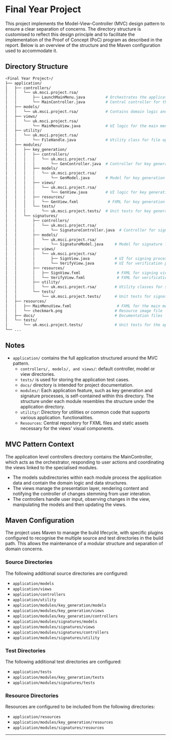 # Final Year Project

This project implements the Model-View-Controller (MVC) design pattern to ensure a clear separation
of concerns. The directory structure is customised to reflect this design principle and to
facilitate the implementation of the Proof of Concept (PoC) program as described in the report.
Below is an overview of the structure and the Maven configuration used to accommodate it.

## Directory Structure

```bash
<Final Year Project>/
├── application/
│   ├── controllers/
│   │   └── uk.msci.project.rsa/
│   │       ├── LaunchMainMenu.java         # Orchestrates the application flow
│   │       └── MainController.java         # Central controller for the application
│   ├── models/
│   │   └── uk.msci.project.rsa/            # Contains domain logic and data
│   ├── views/
│   │   └── uk.msci.project.rsa/
│   │       └── MainMenuView.java           # UI logic for the main menu
│   ├── utility/
│   │   └── uk.msci.project.rsa/
│   │       └── FileHandle.java             # Utility class for file operations
│   ├── modules/
│   │   ├── key_generation/
│   │   │   ├── controllers/
│   │   │   │   └── uk.msci.project.rsa/
│   │   │   │       └── GenController.java  # Controller for key generation
│   │   │   ├── models/
│   │   │   │   └── uk.msci.project.rsa/
│   │   │   │       └── GenModel.java       # Model for key generation logic
│   │   │   ├── views/
│   │   │   │   └── uk.msci.project.rsa/
│   │   │   │       └── GenView.java        # UI logic for key generation
│   │   │   ├── resources/
│   │   │   │   └── GenView.fxml             # FXML for key generation view
│   │   │   └── tests/
│   │   │       └── uk.msci.project.tests/  # Unit tests for key generation module
│   │   └── signatures/
│   │       ├── controllers/
│   │       │   └── uk.msci.project.rsa/
│   │       │       └── SignatureController.java  # Controller for signature processes
│   │       ├── models/
│   │       │   └── uk.msci.project.rsa/
│   │       │       └── SignatureModel.java     # Model for signature logic
│   │       ├── views/
│   │       │   └── uk.msci.project.rsa/
│   │       │       ├── SignView.java           # UI for signing process
│   │       │       └── VerifyView.java         # UI for verification process
│   │       ├── resources/
│   │       │   ├── SignView.fxml                # FXML for signing view
│   │       │   └── VerifyView.fxml              # FXML for verification view
│   │       ├── utility/
│   │       │   └── uk.msci.project.rsa/        # Utility classes for signatures module
│   │       └── tests/
│   │           └── uk.msci.project.tests/      # Unit tests for signatures module
│   ├── resources/
│   │   ├── MainMenuView.fxml                    # FXML for the main menu
│   │   └── checkmark.png                       # Resource image file
│   ├── docs/                                   # Documentation files
│   └── tests/
│       └── uk.msci.project.tests/              # Unit tests for the application
└── ...
```

## Notes

- `application/` contains the full application structured around the MVC pattern.
    - `controllers/, models/, and views/`: default controller, model or view directories.
    - `tests/` is used for storing the application test cases.
    - `docs/` directory is intended for project documentation.
    - `modules/`: Each application feature, such as key generation and signature processes, is
      self-contained within this directory. The structure under each module resembles the structure
      under the application directory.
    - `utility/`: Directory for utilities or common code that supports various application.
      functionalities.
    - `Resources`: Central repository for FXML files and static assets necessary for the views'
      visual components.

## MVC Pattern Context

The application level controllers directory contains the MainController, which acts as the
orchestrator, responding to user actions and coordinating the views linked to the specialised
modules.

- The models subdirectories within each module process the application data and contain the domain
  logic and data structures.
- The views manage the presentation layer, rendering content and notifying the controller of changes
  stemming from user interation.
- The controllers handle user input, observing changes in the view, manipulating the models and then
  updating the views.

## Maven Configuration

The project uses Maven to manage the build lifecycle, with specific plugins configured to recognise
the multiple source and test directories in the build path. This allows the maintenance of a modular
structure and separation of domain concerns.

### Source Directories

The following additional source directories are configured:

- `application/models`
- `application/views`
- `application/controllers`
- `application/utility`
- `application/modules/key_generation/models`
- `application/modules/key_generation/views`
- `application/modules/key_generation/controllers`
- `application/modules/signatures/models`
- `application/modules/signatures/views`
- `application/modules/signatures/controllers`
- `application/modules/signatures/utility`

### Test Directories

The following additional test directories are configured:

- `application/tests`
- `application/modules/key_generation/tests`
- `application/modules/signatures/tests`

### Resource Directories

Resources are configured to be included from the following directories:

- `application/resources`
- `application/modules/key_generation/resources`
- `application/modules/signatures/resources`

---





